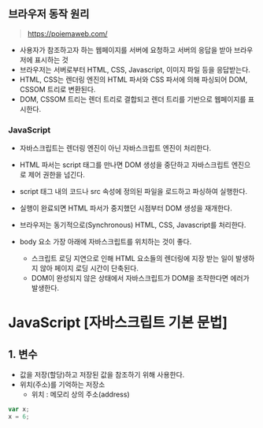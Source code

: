 ## 브라우저 동작 원리

> https://poiemaweb.com/

- 사용자가 참조하고자 하는 웹페이지를 서버에 요청하고 서버의 응답을 받아 브라우저에 표시하는 것
- 브라우저는 서버로부터 HTML, CSS, Javascript, 이미지 파일 등을 응답받는다.
- HTML, CSS는 렌더링 엔진의 HTML 파서와 CSS 파서에 의해 파싱되어 DOM, CSSOM 트리로 변환된다.
- DOM, CSSOM 트리는 렌더 트리로 결합되고 렌더 트리를 기반으로 웹페이지를 표시한다.

### JavaScript

- 자바스크립트는 렌더링 엔진이 아닌 자바스크립트 엔진이 처리한다.
- HTML 파서는 script 태그를 만나면 DOM 생성을 중단하고 자바스크립트 엔진으로 제어 권한을 넘긴다.
- script 태그 내의 코드나 src 속성에 정의된 파일을 로드하고 파싱하여 실행한다.
- 실행이 완료되면 HTML 파서가 중지했던 시점부터 DOM 생성을 재개한다.

- 브라우저는 동기적으로(Synchronous) HTML, CSS, Javascript를 처리한다.
- body 요소 가장 아래에 자바스크립트를 위치하는 것이 좋다.
  - 스크립트 로딩 지연으로 인해 HTML 요소들의 렌더링에 지장 받는 일이 발생하지 않아 페이지 로딩 시간이 단축된다.
  - DOM이 완성되지 않은 상태에서 자바스크립트가 DOM을 조작한다면 에러가 발생한다.

# JavaScript [자바스크립트 기본 문법]

## 1. 변수

- 값을 저장(할당)하고 저장된 값을 참조하기 위해 사용한다.
- 위치(주소)를 기억하는 저장소
  - 위치 : 메모리 상의 주소(address)

```javascript
var x;
x = 6;
```
